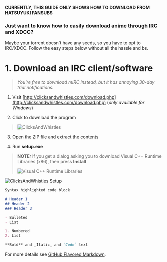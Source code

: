 **CURRENTLY, THIS GUIDE ONLY SHOWS HOW TO DOWNLOAD FROM HATSUYUKI FANSUBS**

### Just want to know how to easily download anime through IRC and XDCC?
Maybe your torrent doesn't have any seeds, so you have to opt to IRC/XDCC.
Follow the easy steps below without all the hassle and bs.

# 1. Download an IRC client/software

> _You're free to download mIRC instead, but it has annoying 30-day trial notifications._

1. Visit [http://clicksandwhistles.com/download.php](http://clicksandwhistles.com/download.php) (_only available for Windows_)

2. Click to download the program

> ![ClicksAndWhistles](https://i.imgur.com/Y0PmYHQ.png)

3. Open the ZIP file and extract the contents

4. Run **setup.exe**

> **NOTE:** If you get a dialog asking you to download Visual C++ Runtime Libraries (x86), then press **Install**
>
> ![Visual C++ Runtime Libraries](https://i.imgur.com/jiJIQG7.png)

![ClicksAndWhistles Setup](https://i.imgur.com/caLUKoa.png)

```markdown
Syntax highlighted code block

# Header 1
## Header 2
### Header 3

- Bulleted
- List

1. Numbered
2. List

**Bold** and _Italic_ and `Code` text
```

For more details see [GitHub Flavored Markdown](https://guides.github.com/features/mastering-markdown/).

